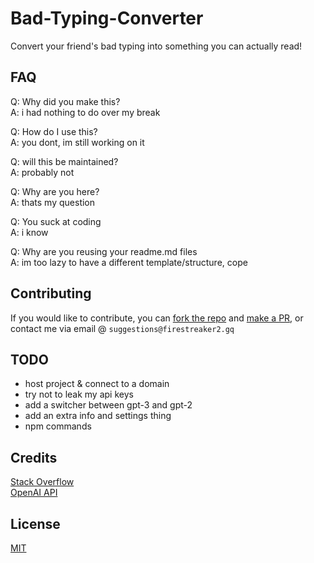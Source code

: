 # Bad-Typing-Converter
 Convert your friend's bad typing into something you can actually read!

## FAQ
Q: Why did you make this?    
A: i had nothing to do over my break     

Q: How do I use this?   
A: you dont, im still working on it    

Q: will this be maintained?    
A: probably not    

Q: Why are you here?    
A: thats my question    

Q: You suck at coding    
A: i know    

Q: Why are you reusing your readme.md files     
A: im too lazy to have a different template/structure, cope    

## Contributing
If you would like to contribute, you can <a href='https://github.com/FireStreaker2/Bad-Typing-Converter/fork'>fork the repo</a> and <a href='https://github.com/FireStreaker2/Bad-Typing-Converter/compare'>make a PR</a>, or contact me via email @ ``suggestions@firestreaker2.gq``

## TODO  
* host project & connect to a domain         
* try not to leak my api keys    
* add a switcher between gpt-3 and gpt-2    
* add an extra info and settings thing    
* npm commands    

## Credits
<a href="https://stackoverflow.com/">Stack Overflow</a>    
<a href="https://openai.com/api/">OpenAI API</a>


## License
<a href="https://github.com/FireStreaker2/Bad-Typing-Converter/blob/main/LICENSE">MIT</a>